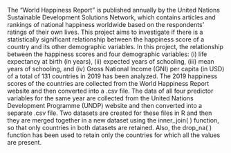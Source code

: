 The “World Happiness Report” is published annually by the United Nations Sustainable Development Solutions Network, which contains articles and rankings of national happiness worldwide based on the respondents’ ratings of their own lives. This project aims to investigate if there is a statistically significant relationship between the happiness score of a country and its other demographic variables. In this project, the relationship between the happiness scores and four demographic variables: (i) life expectancy at birth (in years), (ii) expected years of schooling, (iii) mean years of schooling, and (iv) Gross National Income (GNI) per capita (in USD) of a total of 131 countries in 2019 has been analyzed.
The 2019 happiness scores of the countries are collected from the World Happiness Report website and then converted into a .csv file. The data of all four predictor variables for the same year are collected from the United Nations Development Programme (UNDP) website and then converted into a separate .csv file. Two datasets are created for these files in R and then they are merged together in a new dataset using the inner_join( ) function, so that only countries in both datasets are retained. Also, the drop_na( ) function has been used to retain only the countries for which all the values are present. 
